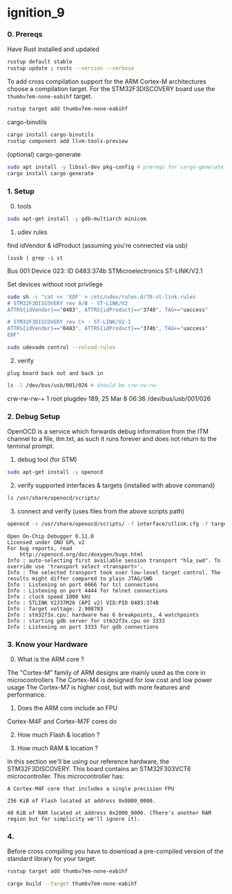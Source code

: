 # ignition_9

### 0. Prereqs

 Have Rust installed and updated
```bash
rustup default stable
rustup update ; rustc --version --verbose
```

 To add cross compilation support for the ARM Cortex-M architectures choose a compilation target. For the STM32F3DISCOVERY board use the ```thumbv7em-none-eabihf``` target.
```bash
rustup target add thumbv7em-none-eabihf
```

 cargo-binutils
```bash
cargo install cargo-binutils
rustup component add llvm-tools-preview
```

 (optional) cargo-generate
```bash
sudo apt install -y libssl-dev pkg-config # prereqs for cargo-generate
cargo install cargo-generate
```


### 1. Setup

 0. tools 
```bash
sudo apt-get install -y gdb-multiarch minicom
```

 1.  udev rules

find idVendor & idProduct (assuming you're connected via usb)
```
lsusb | grep -i st
```
Bus 001 Device 023: ID 0483:374b STMicroelectronics ST-LINK/V2.1

 Set devices without root privilege
```bash
sudo sh -c "cat << 'EOF' > /etc/udev/rules.d/70-st-link.rules
# STM32F3DISCOVERY rev A/B - ST-LINK/V2
ATTRS{idVendor}=="0483", ATTRS{idProduct}=="3748", TAG+="uaccess"

# STM32F3DISCOVERY rev C+ - ST-LINK/V2-1
ATTRS{idVendor}=="0483", ATTRS{idProduct}=="374b", TAG+="uaccess"
EOF"
```
```bash
sudo udevadm control --reload-rules
```

2. verify

```
plug board back out and back in
```
```bash
ls -l /dev/bus/usb/001/026 # should be crw-rw-rw-
```
crw-rw-rw-+ 1 root plugdev 189, 25 Mar  8 06:36 /dev/bus/usb/001/026



### 2. Debug Setup

 OpenOCD is a service which forwards debug information from the ITM channel to a file, itm.txt, as such it runs forever and does not return to the terminal prompt.

 1. debug tool (for STM)
```bash
sudo apt-get install -y openocd
```

 2. verify supported interfaces & targets (installed with above command)
```bash
ls /usr/share/openocd/scripts/
```

 3. connect and verify (uses files from the above scripts path)
```bash
openocd -s /usr/share/openocd/scripts/ -f interface/stlink.cfg -f target/stm32f3x.cfg
```
```
Open On-Chip Debugger 0.11.0
Licensed under GNU GPL v2
For bug reports, read
	http://openocd.org/doc/doxygen/bugs.html
Info : auto-selecting first available session transport "hla_swd". To override use 'transport select <transport>'.
Info : The selected transport took over low-level target control. The results might differ compared to plain JTAG/SWD
Info : Listening on port 6666 for tcl connections
Info : Listening on port 4444 for telnet connections
Info : clock speed 1000 kHz
Info : STLINK V2J37M26 (API v2) VID:PID 0483:374B
Info : Target voltage: 2.908703
Info : stm32f3x.cpu: hardware has 6 breakpoints, 4 watchpoints
Info : starting gdb server for stm32f3x.cpu on 3333
Info : Listening on port 3333 for gdb connections
```


### 3. Know your Hardware



 0. What is the ARM core ?

 The "Cortex-M" family of ARM designs are mainly used as the core in microcontrollers
 The Cortex-M4 is designed for low cost and low power usage
 The Cortex-M7 is higher cost, but with more features and performance.

 1. Does the ARM core include an FPU
 
 Cortex-M4F and Cortex-M7F cores do

 2. How much Flash & location ?

 3. How much RAM & location ?

 

 In this section we'll be using our reference hardware, the STM32F3DISCOVERY. This board contains an STM32F303VCT6 microcontroller. This microcontroller has:
```
A Cortex-M4F core that includes a single precision FPU

256 KiB of Flash located at address 0x0800_0000.

40 KiB of RAM located at address 0x2000_0000. (There's another RAM region but for simplicity we'll ignore it).
```





### 4. 

Before cross compiling you have to download a pre-compiled version of the standard library for your target.
```bash
rustup target add thumbv7em-none-eabihf
```

```bash
cargo build --target thumbv7em-none-eabihf
```